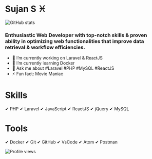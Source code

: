 # Sujan S ♓
![GitHub stats](https://github-readme-stats.vercel.app/api?username=sujan97825&show_icons=true&count_private=true)
### Enthusiastic Web Developer with top-notch skills & proven ability in optimizing web functionalities that improve data retrieval & workflow efficiencies.  

- 🔭 I’m currently working on Laravel & ReactJS 
- 🌱 I’m currently learning Docker 
- 💬 Ask me about #Laravel #PHP #MySQL #ReactJS 
- ⚡ Fun fact: Movie Maniac 

# Skills 
 ✔ PHP
 ✔ Laravel
 ✔ JavaScript
 ✔ ReactJS
 ✔ jQuery
 ✔ MySQL
 
# Tools 
 ✔ Docker
 ✔ Git
 ✔ GitHub
 ✔ VsCode
 ✔ Atom
 ✔ Postman
 
![Profile views](https://gpvc.arturio.dev/sujan97825)  
